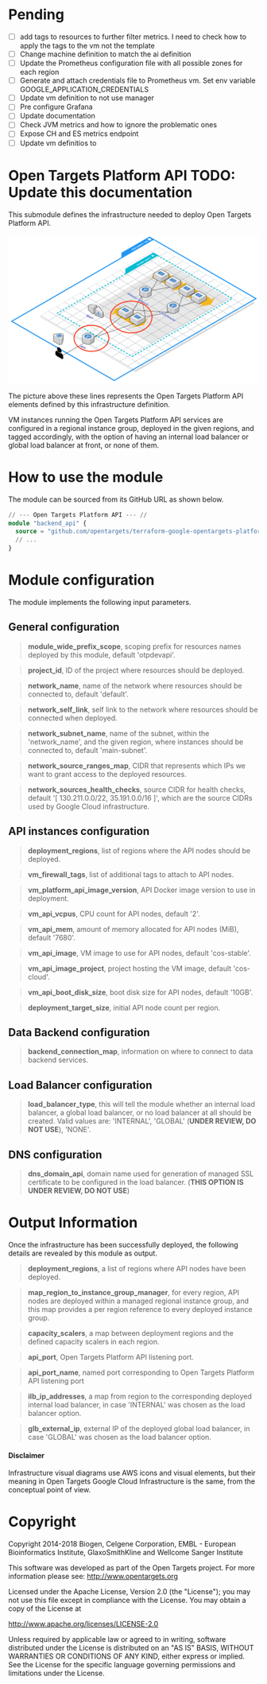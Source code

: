 # Pending
- [ ] add tags to resources to further filter metrics. I need to check how to apply the tags to the vm not the template
- [ ] Change machine definition to match the ai definition
- [ ] Update the Prometheus configuration file with all possible zones for each region
- [ ] Generate and attach credentials file to Prometheus vm. Set env variable GOOGLE_APPLICATION_CREDENTIALS
- [ ] Update vm definition to not use manager
- [ ] Pre configure Grafana
- [ ] Update documentation
- [ ] Check JVM metrics and how to ignore the problematic ones
- [ ] Expose CH and ES metrics endpoint
- [ ] Update vm definitios to 

# Open Targets Platform API TODO: Update this documentation
This submodule defines the infrastructure needed to deploy Open Targets Platform API.

![Open Targets Platform API, Deployment Unit](../../docs/img/open_targets_platform_api.png "Open Targets Platform API, Deployment Unit")

The picture above these lines represents the Open Targets Platform API elements defined by this infrastructure definition.

VM instances running the Open Targets Platform API services are configured in a regional instance group, deployed in the given regions, and tagged accordingly, with the option of having an internal load balancer or global load balancer at front, or none of them.

# How to use the module
The module can be sourced from its GitHub URL as shown below.
```terraform
// --- Open Targets Platform API --- //
module "backend_api" {
  source = "github.com/opentargets/terraform-google-opentargets-platform//modules/api"
  // ...
}
```

# Module configuration
The module implements the following input parameters.

## General configuration
>**module_wide_prefix_scope**, scoping prefix for resources names deployed by this module, default 'otpdevapi'.

>**project_id**, ID of the project where resources should be deployed.

>**network_name**, name of the network where resources should be connected to, default 'default'.

>**network_self_link**, self link to the network where resources should be connected when deployed.

>**network_subnet_name**, name of the subnet, within the 'network_name', and the given region, where instances should be connected to, default 'main-subnet'.

>**network_source_ranges_map**, CIDR that represents which IPs we want to grant access to the deployed resources.

>**network_sources_health_checks**, source CIDR for health checks, default '[ 130.211.0.0/22, 35.191.0.0/16 ]', which are the source CIDRs used by Google Cloud infrastructure.

## API instances configuration
>**deployment_regions**, list of regions where the API nodes should be deployed.

>**vm_firewall_tags**, list of additional tags to attach to API nodes.

>**vm_platform_api_image_version**, API Docker image version to use in deployment.

>**vm_api_vcpus**, CPU count for API nodes, default '2'.

>**vm_api_mem**, amount of memory allocated for API nodes (MiB), default '7680'.

>**vm_api_image**, VM image to use for API nodes, default 'cos-stable'.

>**vm_api_image_project**, project hosting the VM image, default 'cos-cloud'.

>**vm_api_boot_disk_size**, boot disk size for API nodes, default '10GB'.

>**deployment_target_size**, initial API node count per region.


## Data Backend configuration
>**backend_connection_map**, information on where to connect to data backend services.


## Load Balancer configuration
>**load_balancer_type**, this will tell the module whether an internal load balancer, a global load balancer, or no load balancer at all should be created. Valid values are: 'INTERNAL', 'GLOBAL' (**UNDER REVIEW, DO NOT USE**), 'NONE'.

## DNS configuration
>**dns_domain_api**, domain name used for generation of managed SSL certificate to be configured in the load balancer. (**THIS OPTION IS UNDER REVIEW, DO NOT USE**)

# Output Information
Once the infrastructure has been successfully deployed, the following details are revealed by this module as output.

>**deployment_regions**, a list of regions where API nodes have been deployed.

>**map_region_to_instance_group_manager**, for every region, API nodes are deployed within a managed regional instance group, and this map provides a per region reference to every deployed instance group.

>**capacity_scalers**, a map between deployment regions and the defined capacity scalers in each region.

>**api_port**, Open Targets Platform API listening port.

>**api_port_name**, named port corresponding to Open Targets Platform API listening port

>**ilb_ip_addresses**, a map from region to the corresponding deployed internal load balancer, in case 'INTERNAL' was chosen as the load balancer option.

>**glb_external_ip**, external IP of the deployed global load balancer, in case 'GLOBAL' was chosen as the load balancer option.

#### Disclaimer
Infrastructure visual diagrams use AWS icons and visual elements, but their meaning in Open Targets Google Cloud Infrastructure is the same, from the conceptual point of view.

# Copyright
Copyright 2014-2018 Biogen, Celgene Corporation, EMBL - European Bioinformatics Institute, GlaxoSmithKline and Wellcome Sanger Institute

This software was developed as part of the Open Targets project. For more information please see: http://www.opentargets.org

Licensed under the Apache License, Version 2.0 (the "License");
you may not use this file except in compliance with the License.
You may obtain a copy of the License at

   http://www.apache.org/licenses/LICENSE-2.0

Unless required by applicable law or agreed to in writing, software
distributed under the License is distributed on an "AS IS" BASIS,
WITHOUT WARRANTIES OR CONDITIONS OF ANY KIND, either express or implied.
See the License for the specific language governing permissions and
limitations under the License.